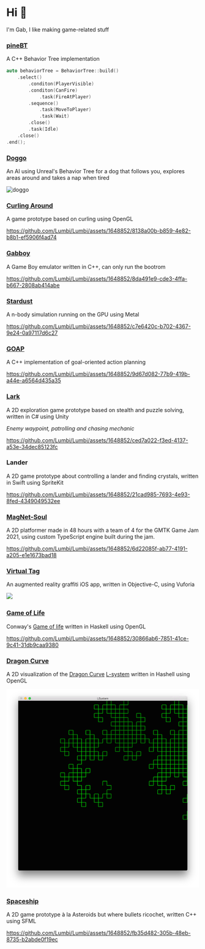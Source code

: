 # Hi 🐸

I'm Gab, I like making game-related stuff

### [pineBT](https://github.com/Lumbi/pineBT)

A C++ Behavior Tree implementation

```cpp
auto behaviorTree = BehaviorTree::build()
	.select()
		.conditon(PlayerVisible)
		.conditon(CanFire)
			.task(FireAtPlayer)
		.sequence()
			.task(MoveToPlayer)
			.task(Wait)
		.close()
		.task(Idle)
	.close()
.end();
```

### [Doggo](https://github.com/Lumbi/doggo)

An AI using Unreal's Behavior Tree for a dog that follows you, explores areas around and takes a nap when tired

<img width="646" alt="doggo" src="https://github.com/Lumbi/Lumbi/assets/1648852/b117617d-7f8f-4177-a563-dfed3d62a4b4">

### [Curling Around](https://github.com/Lumbi/curling-around)

A game prototype based on curling using OpenGL

https://github.com/Lumbi/Lumbi/assets/1648852/8138a00b-b859-4e82-b8b1-ef5906f4ad74

### [Gabboy](https://github.com/Lumbi/gabboy)

A Game Boy emulator written in C++, can only run the bootrom

https://github.com/Lumbi/Lumbi/assets/1648852/8da491e9-cde3-4ffa-b667-2808ab414abe

### [Stardust](https://github.com/Lumbi/stardust)

A n-body simulation running on the GPU using Metal

https://github.com/Lumbi/Lumbi/assets/1648852/c7e6420c-b702-4367-9e24-0a97117d6c27

### [GOAP](https://github.com/Lumbi/goap-cpp)

A C++ implementation of goal-oriented action planning

https://github.com/Lumbi/Lumbi/assets/1648852/9d67d082-77b9-419b-a44e-a6564d435a35

### [Lark](https://github.com/Lumbi/game-lark)

A 2D exploration game prototype based on stealth and puzzle solving, written in C# using Unity

_Enemy waypoint, patrolling and chasing mechanic_

https://github.com/Lumbi/Lumbi/assets/1648852/ced7a022-f3ed-4137-a53e-34dec85123fc

### Lander

A 2D game prototype about controlling a lander and finding crystals, written in Swift using SpriteKit

https://github.com/Lumbi/Lumbi/assets/1648852/21cad985-7693-4e93-8fed-4349049532ee

### [MagNet-Soul](https://github.com/Lumbi/MagNet-Soul)

A 2D platformer made in 48 hours with a team of 4 for the GMTK Game Jam 2021, using custom TypeScript engine built during the jam.

https://github.com/Lumbi/Lumbi/assets/1648852/6d22085f-ab77-4191-a205-e1e1673bad18

### [Virtual Tag](https://github.com/Lumbi/virtualtag)

An augmented reality graffiti iOS app, written in Objective-C, using Vuforia

<img width="300" src="https://github.com/Lumbi/Lumbi/assets/1648852/3bbf1493-6afe-494f-9772-0a6fef8e5656">

### [Game of Life](https://github.com/Lumbi/game-of-life-haskell)

Conway's [Game of life](https://en.wikipedia.org/wiki/Conway%27s_Game_of_Life) written in Haskell using OpenGL

https://github.com/Lumbi/Lumbi/assets/1648852/30866ab6-7851-41ce-9c41-31db9caa9380

### [Dragon Curve](https://github.com/Lumbi/dragoncurve-lsystem-haskell)

A 2D visualization of the [Dragon Curve](https://en.wikipedia.org/wiki/Dragon_curve) [L-system](https://en.wikipedia.org/wiki/L-system) written in Hashell using OpenGL

<img width="800" src="https://github.com/Lumbi/dragoncurve-lsystem-haskell/blob/master/screenshot.png">

### [Spaceship](https://github.com/Lumbi/spaceship-game)

A 2D game prototype à la Asteroids but where bullets ricochet, written C++ using SFML

https://github.com/Lumbi/Lumbi/assets/1648852/fb35d482-305b-48eb-8735-b2abde0f19ec
